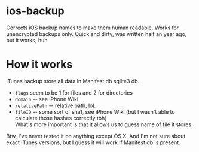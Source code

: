 # ios-backup
Corrects iOS backup names to make them human readable. Works for unencrypted backups only.
Quick and dirty, was written half an year ago, but it works, huh

# How it works
iTunes backup store all data in Manifest.db sqlite3 db.

- `flags` seem to be 1 for files and 2 for directories
- `domain` -- see iPhone Wiki
- `relativePath` -- relative path, lol.
- `fileID` -- some sort of sha1, see iPhone Wiki (but I wasn't able to calculate those hashes correctly tbh)  
What's more important is that it allows us to guess name of file it stores.


Btw, I've never tested it on anything except OS X.
And I'm not sure about exact iTunes versions, but I guess it will work if Manifest.db is present.
